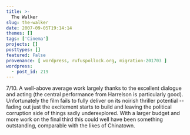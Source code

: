 ```yaml
---
title: >-
  The Walker
slug: the-walker
date: 2007-09-05T19:14:14
themes: []
tags: ['Cinema']
projects: []
posttypes: []
featured: False
provenance: [ wordpress, rufuspollock.org, migration-201703 ]
wordpress:
  - post_id: 219
---
```


7/10. A well-above average work largely thanks to the excellent dialogue and acting (the central performance from Harrelson is particularly good). Unfortunately the film fails to fully deliver on its noirish thriller potential -- fading out just the excitement starts to build and leaving the political corruption side of things sadly underexplored. With a larger budget and more work on the final third this could well have been something outstanding, comparable with the likes of Chinatown.

